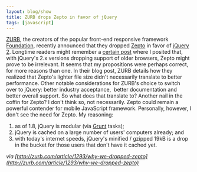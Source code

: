 ```yaml
---
layout: blog/show
title: ZURB drops Zepto in favor of jQuery
tags: [javascript]
---
```


[ZURB](http://zurb.com "ZURB"), the creators of the popular front-end responsive framework [Foundation](http://foundation.zurb.com "ZURB - Foundation"), recently announced that they dropped [Zepto](http://zeptojs.com "ZeptoJS") in favor of [jQuery 2](http://jquery.com "jQuery"). Longtime readers might remember a [certain post](http://wp.me/p3ERzH-2m "Daniel Strunk - Is Zepto still relevant?") where I posited that, with jQuery's 2.x versions dropping support of older browsers, Zepto might prove to be irrelevant. It seems that my propositions were perhaps correct, for more reasons than one. In their blog post, ZURB details how they realized that Zepto's lighter file size didn't necessarily translate to better performance. Other notable considerations for ZURB's choice to switch over to jQuery: better industry acceptance,  better documentation and better overall support. So what does that translate to? Another nail in the coffin for Zepto? I don't think so, not necessarily. Zepto could remain a powerful contender for mobile JavaScript framework. Personally, however, I don't see the need for Zepto. My reasoning:

1. as of 1.8, jQuery is modular (via [Grunt](http://gruntjs.com/ "Grunt - The JavaScript Task Runner") tasks);
2. jQuery is cached on a large number of users' computers already; and
3. with today's internet speeds, jQuery's minified / gzipped 19kB is a drop in the bucket for those users that don't have it cached yet.

*via [http://zurb.com/article/1293/why-we-dropped-zepto](http://zurb.com/article/1293/why-we-dropped-zepto)*
